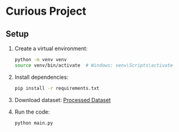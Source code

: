 # Curious Project

## Setup
1. Create a virtual environment:
   ```bash
   python -m venv venv
   source venv/bin/activate  # Windows: venv\Scripts\activate

2. Install dependencies:
   ```bash
   pip install -r requirements.txt

3. Download dataset:
   [Processed Dataset](https://drive.google.com/file/d/1PaRrET5dDzJPFwGa7bUMmIwjQmE9otTb/view?usp=sharing)

3. Run the code:
   ```bash
   python main.py
